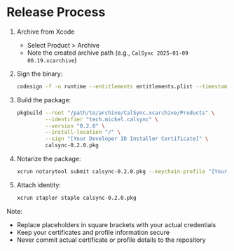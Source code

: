 
# Release Process

1. Archive from Xcode
   - Select Product > Archive
   - Note the created archive path (e.g., `CalSync 2025-01-09 00.19.xcarchive`)

2. Sign the binary:
   ```bash
   codesign -f -o runtime --entitlements entitlements.plist --timestamp -s "[Your Developer ID Application Certificate]" /path/to/archive/CalSync.xcarchive/Products/usr/local/bin/CalSync
   ```

3. Build the package:
   ```bash
   pkgbuild --root "/path/to/archive/CalSync.xcarchive/Products" \
            --identifier "tech.mickel.calsync" \
            --version "0.2.0" \
            --install-location "/" \
            --sign "[Your Developer ID Installer Certificate]" \
            calsync-0.2.0.pkg
   ```

4. Notarize the package:
   ```bash
   xcrun notarytool submit calsync-0.2.0.pkg --keychain-profile "[Your Notarization Profile]" --wait
   ```

5. Attach identity:
   ```bash
   xcrun stapler staple calsync-0.2.0.pkg
   ```

Note: 
- Replace placeholders in square brackets with your actual credentials
- Keep your certificates and profile information secure
- Never commit actual certificate or profile details to the repository
